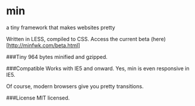 min
===

a tiny framework that makes websites pretty

Written in LESS, compiled to CSS. Access the current beta (here) [http://minfwk.com/beta.html]

###Tiny
964 bytes minified and gzipped.

###Compatible
Works with IE5 and onward. Yes, min is even responsive in IE5.

Of course, modern browsers give you pretty transitions.

###License
MIT licensed.
